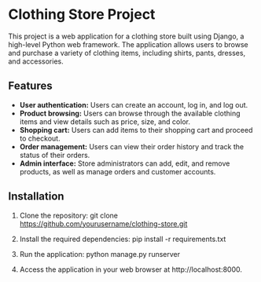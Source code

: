 # Clothing Store Project

This project is a web application for a clothing store built using Django, a high-level Python web framework. The application allows users to browse and purchase a variety of clothing items, including shirts, pants, dresses, and accessories.

## Features

- **User authentication:** Users can create an account, log in, and log out.
- **Product browsing:** Users can browse through the available clothing items and view details such as price, size, and color.
- **Shopping cart:** Users can add items to their shopping cart and proceed to checkout.
- **Order management:** Users can view their order history and track the status of their orders.
- **Admin interface:** Store administrators can add, edit, and remove products, as well as manage orders and customer accounts.

## Installation

1. Clone the repository:
   git clone https://github.com/yourusername/clothing-store.git

2. Install the required dependencies:
   pip install -r requirements.txt

3. Run the application:
   python manage.py runserver

4. Access the application in your web browser at http://localhost:8000.
